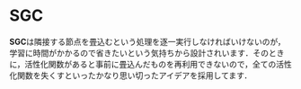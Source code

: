 # SGC

**SGC**は隣接する節点を畳込むという処理を逐一実行しなければいけないのが，学習に時間がかかるので省きたいという気持ちから設計されいます．そのときに，活性化関数があると事前に畳込んだものを再利用できないので，全ての活性化関数を失くすといったかなり思い切ったアイデアを採用してます．
